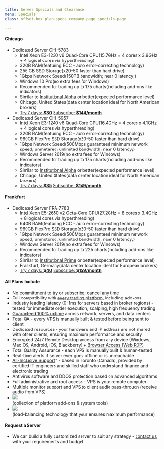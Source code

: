 ```yaml
---
title: Server Specials and Clearance
menu: Specials
class: offset-box plan-specs company-page specials-page

---
```


<div class="page-wrapper">
    <div class="page-content">
        <div class="upgrade-wrapper">
            <div class="plan-features">
                <div class="features-header header-black">
                    <h4><i class="fas fa-city" id="chicago"></i> Chicago</h4>
                </div>
                <ul class="spec-list specials-list">
                    <li>
                        <span class="server-title">Dedicated Server CHI-5783 </span>
                        <ul>
                            <li><span>Intel Xeon E3-1230 v6 Quad-Core CPU</span>(15.7GHz = 4 cores x 3.9GHz + 4 logical cores via hyperthreading)</li>
                            <li><span>32GB RAM</span>(featuring ECC - auto error-correcting technology)</li>
                            <li><span>256 GB SSD Storage</span>(x20-50 faster than hard drive)</li>
                            <li><span>1Gbps Network Speed</span>(150TB bandwidth; near 0 latency;)</li>
                            <li><span>Windows 10 Pro</span>(no extra fees for Windows)</li>
                            <li><span>Recommended for trading up to 175 charts</span>(including add-ons like indicators)</li>
                            <li><span>Similar to <a href="institutional-alpha">Institutional Alpha</a> or better</span>(expected performance level)</li>
                            <li><span>Chicago, United States</span>(data center location ideal for North American brokers)</li>
                            <li class="flexy"><a class="specials-subscribe" href="https://www.paypal.com/cgi-bin/webscr?cmd=_s-xclick&hosted_button_id=EGHXRA65ZMWAE">Try 7 days:&nbsp;<strong>$30</strong></a>
                                <a class="specials-subscribe" href="https://www.paypal.com/cgi-bin/webscr?cmd=_s-xclick&hosted_button_id=9BPD8BYLEV2NC">Subscribe:&nbsp;<strong>$144/month</strong></a></li>
                        </ul>
                    </li> 
                    <li class="display-none">
                        <span class="server-title">Dedicated Server CHI-5957 </span>
                        <ul>
                            <li><span>Intel Xeon E3-1240 v6 Quad-Core CPU</span>(16.4GHz = 4 cores x 4.1GHz + 4 logical cores via hyperthreading)</li>
                            <li><span>32GB RAM</span>(featuring ECC - auto error-correcting technology)</li>
                            <li><span>960GB FlexPro SSD Storage</span>(x20-50 faster than hard drive)</li>
                            <li><span>1Gbps Network Speed</span>(500Mbps guaranteed minimum network speed; unmetered; unlimited bandwidth; near 0 latency;)</li>
                            <li><span>Windows Server 2019</span>(no extra fees for Windows)</li>
                            <li><span>Recommended for trading up to 175 charts</span>(including add-ons like indicators)</li>
                            <li><span>Similar to <a href="institutional-alpha">Institutional Alpha</a> or better</span>(expected performance level)</li>
                            <li><span>Chicago, United States</span>(data center location ideal for North American brokers)</li>
                            <li class="flexy"><a class="specials-subscribe" href="https://www.paypal.com/cgi-bin/webscr?cmd=_s-xclick&hosted_button_id=Y97BHFRRG9G94">Try 7 days:&nbsp;<strong>$35</strong></a>
                                <a class="specials-subscribe" href="https://www.paypal.com/cgi-bin/webscr?cmd=_s-xclick&hosted_button_id=CM84XCWQFRNVU">Subscribe:&nbsp;<strong>$149/month</strong></a></li>
                        </ul>
                    </li> 
                </ul>
                <div class="features-header header-black">
                    <h4><i class="fas fa-city" id="frankfurt"></i> Frankfurt</h4>
                </div>
                <ul class="spec-list specials-list">
                    <li>
                        <span class="server-title">Dedicated Server FRA-7783 </span>
                        <ul>
                            <li><span>Intel Xeon E5-2650 v2 Octa-Core CPU</span>(27.2GHz = 8 cores x 3.4GHz + 8 logical cores via hyperthreading)</li>
                            <li><span>64GB RAM</span>(featuring ECC - auto error-correcting technology)</li>
                            <li><span>960GB FlexPro SSD Storage</span>(x20-50 faster than hard drive)</li>
                            <li><span>1Gbps Network Speed</span>(500Mbps guaranteed minimum network speed; unmetered; unlimited bandwidth; near 0 latency;)</li>
                            <li><span>Windows Server 2019</span>(no extra fees for Windows)</li>
                            <li><span>Recommended for trading up to 225 charts</span>(including add-ons like indicators)</li>
                            <li><span>Similar to <a href="institutional-prime">Institutional Prime</a> or better</span>(expected performance level)</li>
                            <li><span>Frankfurt, Germany</span>(data center location ideal for European brokers)</li>
                            <li class="flexy"><a class="specials-subscribe" href="https://www.paypal.com/cgi-bin/webscr?cmd=_s-xclick&hosted_button_id=C22KKNVFMAU9G">Try 7 days:&nbsp;<strong>$40</strong></a>
                                <a class="specials-subscribe" href="https://www.paypal.com/cgi-bin/webscr?cmd=_s-xclick&hosted_button_id=6GYNCCLZ9GHRS">Subscribe:&nbsp;<strong>$159/month</strong></a></li>
                        </ul>
                    </li> 
                </ul>
            </div>
            <div class="plan-upgrade" id="specials-included-features">
                <div class="upgrade-header">
                    <h4><i class="far fa-check-circle"></i> All Plans Include</h4>
                </div>
                <ul>
                    <li>No committment to try or subscribe; cancel any time</li>
                    <li>Full compatibility with <a href="/#trading-platforms">every trading platform</a>, including add-ons</li>
                    <li>Industry leading latency (0-1ms for servers based in broker regions) - tested for immediate order execution, scalping, high frequency trading</li>
                    <li><a href="uptime">Guaranteed 100% uptime</a> across network, servers, and data centers</li>
                    <li>Total QA - every VPS is manually built & tested before being sent to client</li>
                    <li>Dedicated resources - your hardware and IP address are not shared with other clients, ensuring maximum performance and security</li>
                    <li>Encrypted 24/7 Remote Desktop access from any device (Windows, Mac OS, Android, iOS, Blackberry) + <a href="tour#web-remote-desktop">Browser Access (Web RDP)</a></li>
                    <li>Total Quality Assurance - each VPS is manually built &amp; human-tested</li>
                    <li>Real-time alerts if server ever goes offline or is unreachable</li>
                    <li id="support"><a href="company#all-inclusive-support">All-Inclusive Support</a>™ - based in Toronto (Canada), provided by certified IT engineers and skilled staff who understand finance and electronic trading</li>
                    <li>Antivirus software and DDOS protection based on advanced algorithms</li>
                    <li>Full administrative and root access - VPS is your remote computer</li>
                    <li>Multiple monitor support and VPS to client audio pass-through (receive audio from VPS)</li>
                    <li><a href="tools"><img src="images/chartvps-traders-toolbox-logo.png"></a><br>(collection of platform add-ons &amp; system tools)</li>
                    <li><a href="company#overdrive"><img src="images/chartvps-overdrive-load-balancing-technology.png"></a><br>(load-balancing technology that your ensures maximum performance)</li>
                </ul>
            </div>
            <div class="plan-upgrade" id="server-request">
                <div class="upgrade-header">
                    <h4><i class="fas fa-server"></i> Request a Server</h4>
                </div>
                <ul>
                    <li>We can build a fully customized server to suit any strategy - <a href="contact">contact us</a> with your requirements and budget</li>
                </ul>
            </div>
        </div>
    </div>
</div>
